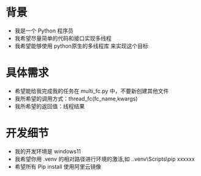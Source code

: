 # 背景
- 我是一个 Python 程序员
- 我希望尽量简单的代码和接口实现多线程
- 我希望能够使用 python原生的多线程库 来实现这个目标

# 具体需求
- 希望能给我完成我的任务在 multi_fc.py 中，不要新创建其他文件
- 我所希望的调用方式：thread_fc(fc_name,kwargs)
- 我所希望的返回值：线程结果


# 开发细节
- 我的开发环境是 windows11
- 我希望你用 .venv 的相对路径进行环境的激活,如 .\.venv\Scripts\pip xxxxxx
- 希望所有 Pip install 使用阿里云镜像